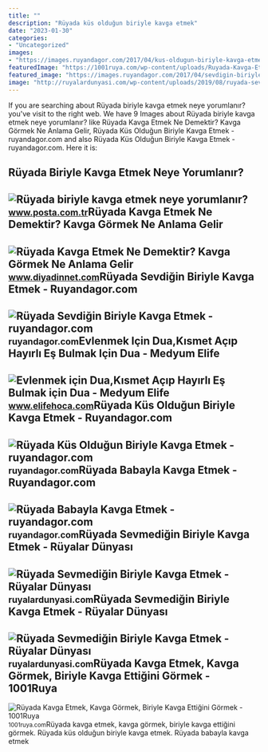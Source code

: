 ```yaml
---
title: ""
description: "Rüyada küs olduğun biriyle kavga etmek"
date: "2023-01-30"
categories:
- "Uncategorized"
images:
- "https://images.ruyandagor.com/2017/04/kus-oldugun-biriyle-kavga-etmek-1221.jpg"
featuredImage: "https://1001ruya.com/wp-content/uploads/Ruyada-Kavga-Etmek-Kavga-Gormek-Biriyle-Kavga-Ettigini-Gormek-sevgiliyle-babayla-anneyle-kardesle-ne-demek-diyanet-768x432.jpg"
featured_image: "https://images.ruyandagor.com/2017/04/sevdigin-biriyle-kavga-etmek-1707.jpg"
image: "http://ruyalardunyasi.com/wp-content/uploads/2019/08/ruyada-sevmedigin-biriyle-kavga-etmek-1024x682.jpg"
---
```


If you are searching about Rüyada biriyle kavga etmek neye yorumlanır? you've visit to the right web. We have 9 Images about Rüyada biriyle kavga etmek neye yorumlanır? like Rüyada Kavga Etmek Ne Demektir? Kavga Görmek Ne Anlama Gelir, Rüyada Küs Olduğun Biriyle Kavga Etmek - ruyandagor.com and also Rüyada Küs Olduğun Biriyle Kavga Etmek - ruyandagor.com. Here it is:

Rüyada Biriyle Kavga Etmek Neye Yorumlanır?
-------------------------------------------

 ![Rüyada biriyle kavga etmek neye yorumlanır?](https://image.posta.com.tr/i/posta/75/0x0/62fa3f3be4bfdd1ebc3f1cf2.jpg) <small>www.posta.com.tr</small>Rüyada Kavga Etmek Ne Demektir? Kavga Görmek Ne Anlama Gelir
------------------------------------------------------------

 ![Rüyada Kavga Etmek Ne Demektir? Kavga Görmek Ne Anlama Gelir](https://www.diyadinnet.com/d/ruya/ruyada-kavga-etmek-ne-demektir-kavga-gormek-ne-anlama-gelir-6075.jpg) <small>www.diyadinnet.com</small>Rüyada Sevdiğin Biriyle Kavga Etmek - Ruyandagor.com
----------------------------------------------------

 ![Rüyada Sevdiğin Biriyle Kavga Etmek - ruyandagor.com](https://images.ruyandagor.com/2017/04/sevdigin-biriyle-kavga-etmek-1707.jpg) <small>ruyandagor.com</small>Evlenmek Için Dua,Kısmet Açıp Hayırlı Eş Bulmak Için Dua - Medyum Elife
-----------------------------------------------------------------------

 ![Evlenmek için Dua,Kısmet Açıp Hayırlı Eş Bulmak için Dua - Medyum Elife](https://www.elifehoca.com/wp-content/uploads/2022/08/Hayirli-Evlilik-icin-DuaKismet-Acan-Dua-Evlenmek-Isteyenler-icin-Etkili-Dua.jpg) <small>www.elifehoca.com</small>Rüyada Küs Olduğun Biriyle Kavga Etmek - Ruyandagor.com
-------------------------------------------------------

 ![Rüyada Küs Olduğun Biriyle Kavga Etmek - ruyandagor.com](https://images.ruyandagor.com/2017/04/kus-oldugun-biriyle-kavga-etmek-1221.jpg) <small>ruyandagor.com</small>Rüyada Babayla Kavga Etmek - Ruyandagor.com
-------------------------------------------

 ![Rüyada Babayla Kavga Etmek - ruyandagor.com](https://images.ruyandagor.com/2017/04/babayla-kavga-etmek-0214.jpg) <small>ruyandagor.com</small>Rüyada Sevmediğin Biriyle Kavga Etmek - Rüyalar Dünyası
-------------------------------------------------------

 ![Rüyada Sevmediğin Biriyle Kavga Etmek - Rüyalar Dünyası](http://ruyalardunyasi.com/wp-content/uploads/2019/08/okulda-sevmedigin-biriyle-kavga-etmek.jpg) <small>ruyalardunyasi.com</small>Rüyada Sevmediğin Biriyle Kavga Etmek - Rüyalar Dünyası
-------------------------------------------------------

 ![Rüyada Sevmediğin Biriyle Kavga Etmek - Rüyalar Dünyası](http://ruyalardunyasi.com/wp-content/uploads/2019/08/ruyada-sevmedigin-biriyle-kavga-etmek-1024x682.jpg) <small>ruyalardunyasi.com</small>Rüyada Kavga Etmek, Kavga Görmek, Biriyle Kavga Ettiğini Görmek - 1001Ruya
--------------------------------------------------------------------------

 ![Rüyada Kavga Etmek, Kavga Görmek, Biriyle Kavga Ettiğini Görmek - 1001Ruya](https://1001ruya.com/wp-content/uploads/Ruyada-Kavga-Etmek-Kavga-Gormek-Biriyle-Kavga-Ettigini-Gormek-sevgiliyle-babayla-anneyle-kardesle-ne-demek-diyanet-768x432.jpg) <small>1001ruya.com</small>Rüyada kavga etmek, kavga görmek, biriyle kavga ettiğini görmek. Rüyada küs olduğun biriyle kavga etmek. Rüyada babayla kavga etmek
